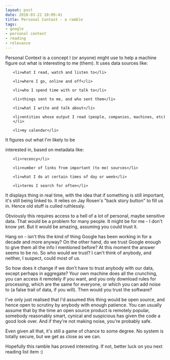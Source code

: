 ```yaml
--- 
layout: post
date: 2010-03-22 10:09:41
title: Personal Context - a ramble
tags: 
- google
- personal context
- reading
- relevance
---
```

  Personal Context is a concept I (or anyone) might use to help a machine figure out what is interesting to me (them). It uses data sources like:
  
  <ul>
  
  	<li>what I read, watch and listen to</li>
  
  	<li>where I go, online and off</li>
  
  	<li>who I spend time with or talk to</li>
  
  	<li>things sent to me, and who sent them</li>
  
  	<li>what I write and talk about</li>
  
  	<li>entities whose output I read (people, companies, machines, etc)</li>
  
  	<li>my calendar</li>
  
  </ul>
  
  It figures out what I'm likely to be
  
  interested in, based on metadata like:
  
  <ul>
  
  	<li>recency</li>
  
  	<li>number of links from important (to me) sources</li>
  
  	<li>what I do at certain times of day or week</li>
  
  	<li>terms I search for often</li>
  
  </ul>
  
  It displays thing in real time, with the idea that if something is still important, it's still being linked to. It relies on Jay Rosen's "back story button" to fill us in. Hence old stuff is culled ruthlessly.
  
  
  
  Obviously this requires access to a hell of a lot of personal, maybe sensitive data. That would be a problem for many people. It might be for me - I don't know yet. But it would be amazing, assuming you could trust it.
  
  
  
  Hang on - isn't this the kind of thing Google has been working in for a decade and more anyway? On the other hand, do we trust Google enough to give them all the info I mentioned before? At this moment the answer seems to be no. So who would we trust? I can't think of anybody, and neither, I suspect, could most of us.
  
  
  
  So how does it change if we don't have to trust anybody with our data, except perhaps in aggregate? Your own machine does all the crunching, you can access it remotely if you want, and you only download rules for processing, which are the same for everyone, or which you can add noise to (a false trail of data, if you will). Then would you trust the software?
  
  
  
  I've only just realised that I'd assumed this thing would be open source, and hence open to scrutiny by anybody with enough patience. You can usually assume that by the time an open source product is remotely popular, somebody reasonably smart, cynical and suspicious has given the code a good look over. And if they're not making noise, you're probably safe.
  
  
  
  Even given all that, it's still a game of chance to some degree. No system is totally secure, but we get as close as we can.
  
  
  
  Hopefully this ramble has proved interesting. If not, better luck on you next reading list item :)
